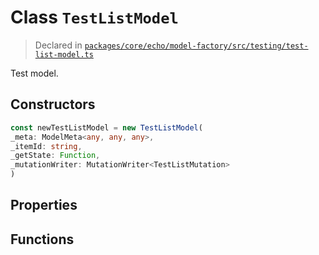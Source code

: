 # Class `TestListModel`
> Declared in [`packages/core/echo/model-factory/src/testing/test-list-model.ts`](https://github.com/dxos/protocols/blob/main/packages/core/echo/model-factory/src/testing/test-list-model.ts#L34)

Test model.

## Constructors
```ts
const newTestListModel = new TestListModel(
_meta: ModelMeta<any, any, any>,
_itemId: string,
_getState: Function,
_mutationWriter: MutationWriter<TestListMutation>
)
```

## Properties

## Functions
